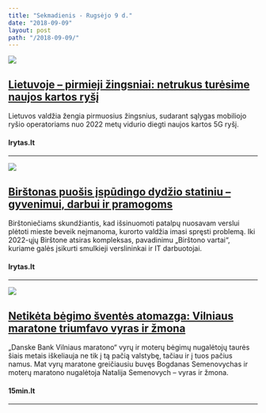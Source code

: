 ```yaml
---
title: "Sekmadienis - Rugsėjo 9 d."
date: "2018-09-09"
layout: post
path: "/2018-09-09/"
---
```


<div class="post-item">
  <a href="https://www.lrytas.lt/it/techno/2018/09/09/news/lietuvoje-pirmieji-zingsniai-netrukus-turesime-naujos-kartos-rysi-7508469/" target="_blank">
    <div class="post-img">
      <img src="https://media.lrytas.lt/images/2018/09/09/062945833-d5ce68dc-5a0a-41c2-a93d-88edb8d75c74.jpg">
    </div>
    </a>
  <div class="post-text">
    <a href="https://www.lrytas.lt/it/techno/2018/09/09/news/lietuvoje-pirmieji-zingsniai-netrukus-turesime-naujos-kartos-rysi-7508469/" target="_blank">
      <h2>Lietuvoje – pirmieji žingsniai: netrukus turėsime naujos kartos ryšį</h2>
    </a>
    <p>Lietuvos valdžia žengia pirmuosius žingsnius, sudarant sąlygas mobiliojo ryšio operatoriams nuo 2022 metų vidurio diegti naujos kartos 5G ryšį.</p>
    <h4><i class="fa fa-globe"></i> lrytas.lt</h4>
  </div>
</div>

<hr>


<div class="post-item">
  <a href="https://www.lrytas.lt/bustas/architektura/2018/09/08/news/birstonas-puosis-ispudingo-dydzio-statiniu-gyvenimui-darbui-ir-pramogoms-7475162/" target="_blank">
    <div class="post-img">
      <img src="https://media.lrytas.lt/images/2018/09/06/064343521-dd1ef889-0d17-4d1f-b264-483e4c9318f0.jpg">
    </div>
    </a>
  <div class="post-text">
    <a href="https://www.lrytas.lt/bustas/architektura/2018/09/08/news/birstonas-puosis-ispudingo-dydzio-statiniu-gyvenimui-darbui-ir-pramogoms-7475162/" target="_blank">
      <h2>Birštonas puošis įspūdingo dydžio statiniu – gyvenimui, darbui ir pramogoms</h2>
    </a>
    <p>Birštoniečiams skundžiantis, kad išsinuomoti patalpų nuosavam verslui plėtoti mieste beveik neįmanoma, kurorto valdžia imasi spręsti problemą. Iki 2022-ųjų Birštone atsiras kompleksas, pavadinimu „Birštono vartai“, kuriame galės įsikurti smulkieji verslininkai ir IT darbuotojai.</p>
    <h4><i class="fa fa-globe"></i> lrytas.lt</h4>
  </div>
</div>

<hr>


<div class="post-item">
  <a href="https://www.15min.lt/sportas/naujiena/kita/sostineje-startavo-danske-bank-vilniaus-maratonas-26-1026818" target="_blank">
    <div class="post-img">
      <img src="https://s2.15min.lt/static/cache/OTI1eDYxMCw3OTJ4NDAyLDcyMTg4OCxvcmlnaW5hbCwsaWQ9NDE1OTAyMiZkYXRlPTIwMTglMkYwOSUyRjA5LDE0MTk2NzEzMzg=/danske-bank-vilniaus-maratonas-2018-5b94df480a282.jpg">
    </div>
    </a>
  <div class="post-text">
    <a href="https://www.15min.lt/sportas/naujiena/kita/sostineje-startavo-danske-bank-vilniaus-maratonas-26-1026818" target="_blank">
      <h2>Netikėta bėgimo šventės atomazga: Vilniaus maratone triumfavo vyras ir žmona</h2>
    </a>
    <p>„Danske Bank Vilniaus maratono“ vyrų ir moterų bėgimų nugalėtojų taurės šiais metais iškeliauja ne tik į tą pačią valstybę, tačiau ir į tuos pačius namus. Mat vyrų maratone greičiausiu buvęs Bogdanas Semenovychas ir moterų maratono nugalėtoja Natalija Semenovych – vyras ir žmona.</p>
    <h4><i class="fa fa-globe"></i> 15min.lt</h4>
  </div>
</div>

<hr>




